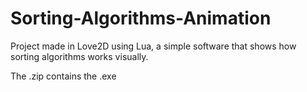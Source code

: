 # Sorting-Algorithms-Animation
Project made in Love2D using Lua, a simple software that shows how sorting algorithms works visually.

The .zip contains the .exe
